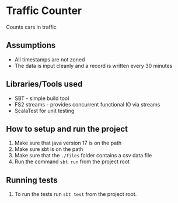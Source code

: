 # Traffic Counter 

Counts cars in traffic

## Assumptions

* All timestamps are not zoned
* The data is input cleanly and a record is written every 30 minutes

## Libraries/Tools used

* SBT - simple build tool
* FS2 streams - provides concurrent functional IO via streams
* ScalaTest for unit testing

## How to setup and run the project

1. Make sure that java version 17 is on the path
2. Make sure sbt is on the path
3. Make sure that the `./files` folder contains a csv data file 
4. Run the command `sbt run` from the project root


## Running tests
1. To run the tests run `sbt test` from the project root.

